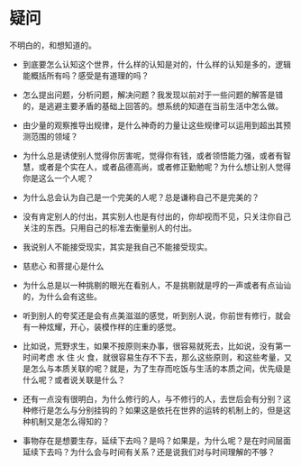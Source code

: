 # 疑问

不明白的，和想知道的。


- 到底要怎么认知这个世界，什么样的认知是对的，什么样的认知是多的，逻辑能概括所有吗？感受是有道理的吗？
- 怎么提出问题，分析问题，解决问题？我发现以前对于一些问题的解答是错的，是逃避主要矛盾的基础上回答的。想系统的知道在当前生活中怎么做。
- 由少量的观察推导出规律，是什么神奇的力量让这些规律可以运用到超出其预测范围的领域？


- 为什么总是诱使别人觉得你厉害呢，觉得你有钱，或者领悟能力强，或者有智慧，或者是个实在人，或者品德高尚，或者修正勤勉呢？为什么想让别人觉得你是这么一个人呢？



- 为什么总会认为自己是一个完美的人呢？总是谦称自己不是完美的？
- 没有肯定别人的付出，其实别人也是有付出的，你却视而不见，只关注你自己关注的东西。只用自己的标准去衡量别人的付出。
- 我说别人不能接受现实，其实是我自己不能接受现实。


- 慈悲心 和菩提心是什么

- 为什么总是以一种挑剔的眼光在看别人，不是挑剔就是哼的一声或者有点讪讪的，为什么会有这些。

- 听到别人的夸奖还是会有点美滋滋的感觉，听到别人说，你前世有修行，就会有一种炫耀，开心，装模作样的庄重的感觉。


- 比如说，荒野求生，如果不按原则来办事，很容易就死去，比如说，没有第一时间考虑 水 住 火 食，就很容易生存不下去，那么这些原则，和这些考量，又是怎么与本质关联的呢？就是，为了生存而吃饭与生活的本质之间，优先级是什么呢？或者说关联是什么？
- 还有一点没有很明白，为什么修行的人，与不修行的人，去世后会有分别？这种修行是怎么与分别挂钩的？如果这是依托在世界的运转的机制上的，但是这种机制又是怎么得知的？


- 事物存在是想要生存，延续下去吗？是吗？如果是，为什么呢？是在时间层面延续下去吗？为什么会与时间有关系？还是说我们对与时间理解的不够？